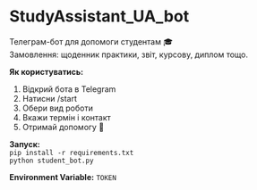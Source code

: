 # StudyAssistant_UA_bot

Телеграм-бот для допомоги студентам 🎓  
Замовлення: щоденник практики, звіт, курсову, диплом тощо.  

**Як користуватись:**  
1. Відкрий бота в Telegram  
2. Натисни /start  
3. Обери вид роботи  
4. Вкажи термін і контакт  
5. Отримай допомогу 💬  

**Запуск:**  
`pip install -r requirements.txt`  
`python student_bot.py`  

**Environment Variable:** `TOKEN`
